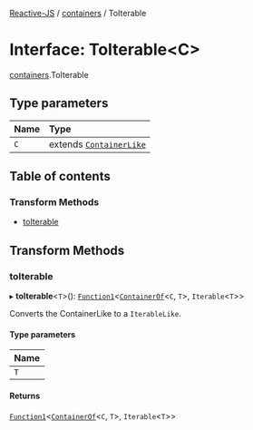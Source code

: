 [Reactive-JS](../README.md) / [containers](../modules/containers.md) / ToIterable

# Interface: ToIterable<C\>

[containers](../modules/containers.md).ToIterable

## Type parameters

| Name | Type |
| :------ | :------ |
| `C` | extends [`ContainerLike`](containers.ContainerLike.md) |

## Table of contents

### Transform Methods

- [toIterable](containers.ToIterable.md#toiterable)

## Transform Methods

### toIterable

▸ **toIterable**<`T`\>(): [`Function1`](../modules/functions.md#function1)<[`ContainerOf`](../modules/containers.md#containerof)<`C`, `T`\>, `Iterable`<`T`\>\>

Converts the ContainerLike to a `IterableLike`.

#### Type parameters

| Name |
| :------ |
| `T` |

#### Returns

[`Function1`](../modules/functions.md#function1)<[`ContainerOf`](../modules/containers.md#containerof)<`C`, `T`\>, `Iterable`<`T`\>\>
